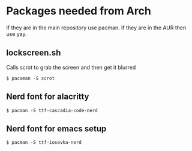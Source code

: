 # Packages needed from Arch #

If they are in the main repository use pacman. If they are in the AUR then use yay.

## lockscreen.sh ##

Calls scrot to grab the screen and then get it blurred

``` shell
$ pacaman -S scrot
```

## Nerd font for alacritty ##

```shell
$ pacman -S ttf-cascadia-code-nerd
```

## Nerd font for emacs setup ##

```shell
$ pacman -S ttf-iosevka-nerd
```
